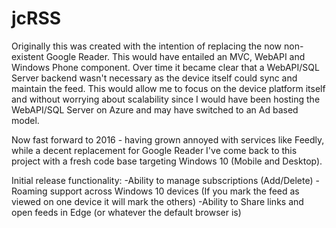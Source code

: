 # jcRSS
Originally this was created with the intention of replacing the now non-existent Google Reader. This would have entailed an MVC, WebAPI and Windows Phone component.  Over time it became clear that a WebAPI/SQL Server backend wasn't necessary as the device itself could sync and maintain the feed.  This would allow me to focus on the device platform itself and without worrying about scalability since I would have been hosting the WebAPI/SQL Server on Azure and may have switched to an Ad based model.

Now fast forward to 2016 - having grown annoyed with services like Feedly, while a decent replacement for Google Reader I've come back to this project with a fresh code base targeting Windows 10 (Mobile and Desktop).

Initial release functionality:
-Ability to manage subscriptions (Add/Delete)
-Roaming support across Windows 10 devices (If you mark the feed as viewed on one device it will mark the others)
-Ability to Share links and open feeds in Edge (or whatever the default browser is)
